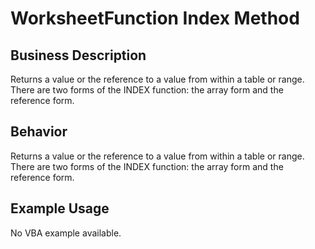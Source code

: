 # WorksheetFunction Index Method

## Business Description
Returns a value or the reference to a value from within a table or range. There are two forms of the INDEX function: the array form and the reference form.

## Behavior
Returns a value or the reference to a value from within a table or range. There are two forms of the INDEX function: the array form and the reference form.

## Example Usage
No VBA example available.